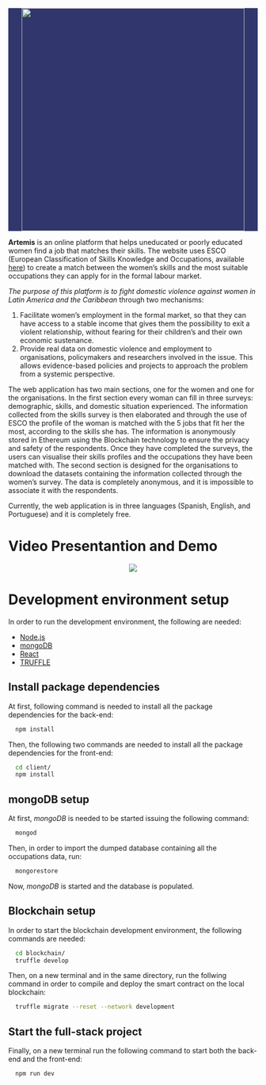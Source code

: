<div style="text-align: center; background-color: #31376c">
  <image src="media/logo.png" style="width: 450px;" />
</div>

**Artemis** is an online platform that helps uneducated or poorly educated women find a job that matches their skills. The website uses ESCO (European Classification of Skills Knowledge and Occupations, available [here](https://ec.europa.eu/esco/portal/home)) to create a match between the women’s skills and the most suitable occupations they can apply for in the formal labour market.

_The purpose of this platform is to fight domestic violence against women in Latin America and the Caribbean_ through two mechanisms:
1. Facilitate women’s employment in the formal market, so that they can have access to a stable income that gives them the possibility to exit a violent relationship, without fearing for their children’s and their own economic sustenance. 
2. Provide real data on domestic violence and employment to organisations, policymakers and researchers involved in the issue. This allows evidence-based policies and projects to approach the problem from a systemic perspective.

The web application has two main sections, one for the women and one for the organisations. In the first section every woman can fill in three surveys: demographic, skills, and domestic situation experienced. The information collected from the skills survey is then elaborated and through the use of ESCO the profile of the woman is matched with the 5 jobs that fit her the most, according to the skills she has. The information is anonymously stored in Ethereum using the Blockchain technology to ensure the privacy and safety of the respondents. Once they have completed the surveys, the users can visualise their skills profiles and the occupations they have been matched with.
The second section is designed for the organisations to download the datasets containing the information collected through the women’s survey. The data is completely anonymous, and it is impossible to associate it with the respondents.

Currently, the web application is in three languages (Spanish, English, and Portuguese) and it is completely free.

# Video Presentantion and Demo

<div style="text-align: center;">
 <a href="http://www.youtube.com/watch?v=UznF15Q91OY">
  <image src="media/artemisthumbnail.png" />
 </a>
</div>

# Development environment setup

In order to run the development environment, the following are needed:
  * [Node.js](https://nodejs.org/en/)
  * [mongoDB](https://www.mongodb.com/)
  * [React](https://reactjs.org/)
  * [TRUFFLE](https://www.trufflesuite.com/)

## Install package dependencies
At first, following command is needed to install all the package dependencies for the back-end:
```bash
  npm install
```
Then, the following two commands are needed to install all the package dependencies for the front-end:
```bash
  cd client/
  npm install
```

## mongoDB setup
At first, _mongoDB_ is needed to be started issuing the following command:
```bash
  mongod
```

Then, in order to import the dumped database containing all the occupations data, run:
```bash
  mongorestore
```

Now, _mongoDB_ is started and the database is populated.

## Blockchain setup
In order to start the blockchain development environment, the following commands are needed:
```bash
  cd blockchain/
  truffle develop
```

Then, on a new terminal and in the same directory, run the follwing command in order to compile and deploy the smart contract on the local blockchain:
```bash
  truffle migrate --reset --network development
```

## Start the full-stack project
Finally, on a new terminal run the following command to start both the back-end and the front-end:
```bash
  npm run dev
```
